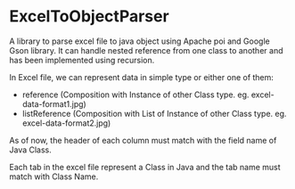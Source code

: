 # ExcelToObjectParser
A library to parse excel file to java object using Apache poi and Google Gson library. 
It can handle nested reference from one class to another and has been implemented using recursion.

In Excel file, we can represent data in simple type or either one of them:
- reference (Composition with Instance of other Class type. eg. excel-data-format1.jpg)
- listReference (Composition with List of Instance of other Class type. eg. excel-data-format2.jpg)

As of now, the header of each column must match with the field name of Java Class. 

Each tab in the excel file represent a Class in Java and the tab name must match with Class Name.
